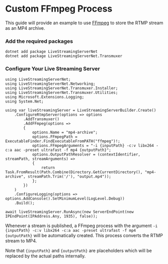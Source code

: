 # Custom FFmpeg Process

This guide will provide an example to use [FFmpeg](https://ffmpeg.org/) to store the RTMP stream as an MP4 archive.

### Add the required packages

```
dotnet add package LiveStreamingServerNet
dotnet add package LiveStreamingServerNet.Transmuxer
```

### Configure Your Live Streaming Server

```
using LiveStreamingServerNet;
using LiveStreamingServerNet.Networking;
using LiveStreamingServerNet.Transmuxer.Installer;
using LiveStreamingServerNet.Transmuxer.Utilities;
using Microsoft.Extensions.Logging;
using System.Net;

using var liveStreamingServer = LiveStreamingServerBuilder.Create()
    .ConfigureRtmpServer(options => options
        .AddTransmuxer()
        .AddFFmpeg(options =>
        {
            options.Name = "mp4-archive";
            options.FFmpegPath = ExecutableFinder.FindExecutableFromPATH("ffmpeg")!;
            options.FFmpegArguments = "-i {inputPath} -c:v libx264 -c:a aac -preset ultrafast -f mp4 {outputPath}";
            options.OutputPathResolver = (contextIdentifier, streamPath, streamArguments) =>
            {
                return Task.FromResult(Path.Combine(Directory.GetCurrentDirectory(), "mp4-archive", streamPath.Trim('/'), "output.mp4"));
            };
        })
    )
    .ConfigureLogging(options => options.AddConsole().SetMinimumLevel(LogLevel.Debug))
    .Build();

await liveStreamingServer.RunAsync(new ServerEndPoint(new IPEndPoint(IPAddress.Any, 1935), false));
```

Whenever a stream is published, a FFmpeg process with the argument `-i {inputPath} -c:v libx264 -c:a aac -preset ultrafast -f mp4 {outputPath}` will be automatically created. This process converts the RTMP stream to MP4.

Note that `{inputPath}` and `{outputPath}` are placeholders which will be replaced by the actual paths internally.
